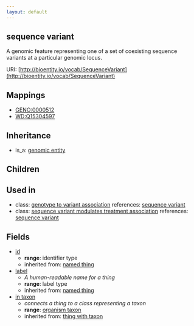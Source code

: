 ```yaml
---
layout: default
---
```


## sequence variant


A genomic feature representing one of a set of coexisting sequence variants at a particular genomic locus.

URI: [http://bioentity.io/vocab/SequenceVariant](http://bioentity.io/vocab/SequenceVariant)
## Mappings

 * [GENO:0000512](http://purl.obolibrary.org/obo/GENO_0000512)
 * [WD:Q15304597](http://purl.obolibrary.org/obo/WD_Q15304597)

## Inheritance

 *  is_a: [genomic entity](GenomicEntity.html)

## Children


## Used in

 *  class: [genotype to variant association](GenotypeToVariantAssociation.html) references: [sequence variant](SequenceVariant.html)
 *  class: [sequence variant modulates treatment association](SequenceVariantModulatesTreatmentAssociation.html) references: [sequence variant](SequenceVariant.html)

## Fields

 * [id](id.html)
    * __range__: identifier type
    * inherited from: [named thing](NamedThing.html)
 * [label](label.html)
    * _A human-readable name for a thing_
    * __range__: label type
    * inherited from: [named thing](NamedThing.html)
 * [in taxon](in_taxon.html)
    * _connects a thing to a class representing a taxon_
    * __range__: [organism taxon](OrganismTaxon.html)
    * inherited from: [thing with taxon](ThingWithTaxon.html)
